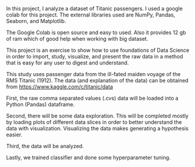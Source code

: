 In this project, I analyze a dataset of Titanic passengers. I used a google colab for this project. The external libraries used are NumPy, Pandas, Seaborn, and Matplotlib.

The Google Colab is open source and easy to used. Also it provides 12 gb of ram which of good help when working with big dataset.

This project is an exercise to show how to use foundations of Data Science in order to import, study, visualize, and present the raw data in a method that is easy for any user to digest and understand.

This study uses passenger data from the ill-fated maiden voyage of the RMS Titanic (1912). The data (and explanation of the data) can be obtained from https://www.kaggle.com/c/titanic/data

First, the raw comma separated values (.cvs) data will be loaded into a Python (Pandas) dataframe.

Second, there will be some data exploration. This will be completed mostly by loading plots of different data slices in order to better understand the data with visualization. Visualizing the data makes generating a hypothesis easier.

Third, the data will be analyzed.

Lastly, we trained classifier and done some hyperparameter tuning.
